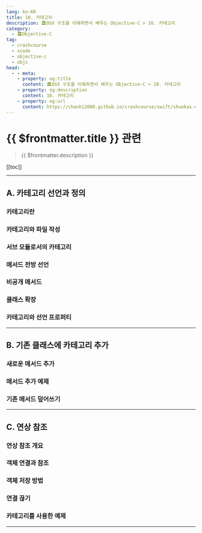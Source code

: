 ```yaml
---
lang: ko-KR
title: 10. 카테고리
description: 🏛OSX 구조를 이해하면서 배우는 Objective-C > 10. 카테고리
category:
  - 🏛Objective-C
tag: 
  - crashcourse
  - xcode
  - objective-c
  - objc
head:
  - - meta:
    - property: og:title
      content: 🏛OSX 구조를 이해하면서 배우는 Objective-C > 10. 카테고리
    - property: og:description
      content: 10. 카테고리
    - property: og:url
      content: https://chanhi2000.github.io/crashcourse/swift/shuokai-objc/10.html
---
```


# {{ $frontmatter.title }} 관련

> {{ $frontmatter.description }}

[[toc]]

---

## A. 카테고리 선언과 정의

### 카테고리란

### 카테고리와 파일 작성

### 서브 모듈로서의 카테고리

### 메서드 전방 선언

### 비공개 메서드

### 클래스 확장

### 카테고리와 선언 프로퍼티

---

## B. 기존 클래스에 카테고리 추가

### 새로운 메서드 추가

### 메서드 추가 예제

### 기존 메서드 덮어쓰기

---

## C. 연상 참조

### 연상 참조 개요

### 객체 연결과 참조

### 객체 저장 방법

### 연결 끊기

### 카테고리를 사용한 예제

---

<TagLinks />